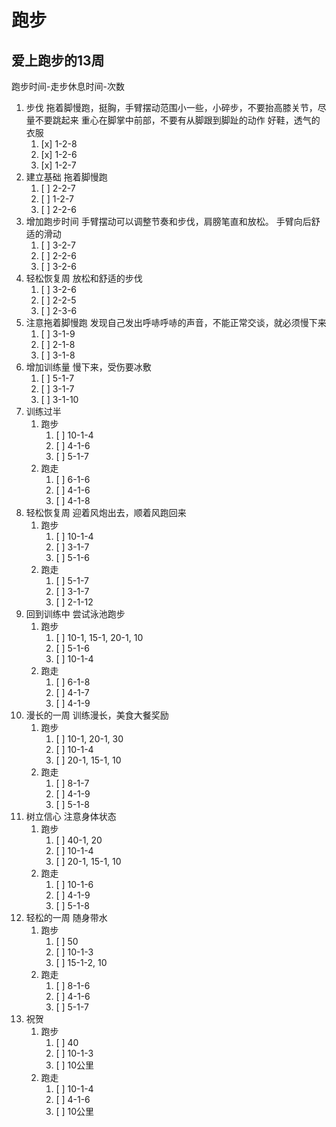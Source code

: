 # 跑步

## 爱上跑步的13周

跑步时间-走步休息时间-次数

1. 步伐
   拖着脚慢跑，挺胸，手臂摆动范围小一些，小碎步，不要抬高膝关节，尽量不要跳起来
   重心在脚掌中前部，不要有从脚跟到脚趾的动作
   好鞋，透气的衣服
   1. [x] 1-2-8
   2. [x] 1-2-6
   3. [x] 1-2-7
2. 建立基础
   拖着脚慢跑
   1. [ ] 2-2-7
   2. [ ] 1-2-7
   3. [ ] 2-2-6
3. 增加跑步时间
   手臂摆动可以调整节奏和步伐，肩膀笔直和放松。
   手臂向后舒适的滑动
   1. [ ] 3-2-7
   2. [ ] 2-2-6
   3. [ ] 3-2-6
4. 轻松恢复周
   放松和舒适的步伐
   1. [ ] 3-2-6
   2. [ ] 2-2-5
   3. [ ] 2-3-6
5. 注意拖着脚慢跑
   发现自己发出呼哧呼哧的声音，不能正常交谈，就必须慢下来
   1. [ ] 3-1-9
   2. [ ] 2-1-8
   3. [ ] 3-1-8
6. 增加训练量
   慢下来，受伤要冰敷
   1. [ ] 5-1-7
   2. [ ] 3-1-7
   3. [ ] 3-1-10
7. 训练过半
   1. 跑步
      1. [ ] 10-1-4
      2. [ ] 4-1-6
      3. [ ] 5-1-7
   2. 跑走
      1. [ ] 6-1-6
      2. [ ] 4-1-6
      3. [ ] 4-1-8
8. 轻松恢复周
   迎着风炮出去，顺着风跑回来
   1. 跑步
      1. [ ] 10-1-4
      2. [ ] 3-1-7
      3. [ ] 5-1-6
   2. 跑走
      1. [ ] 5-1-7
      2. [ ] 3-1-7
      3. [ ] 2-1-12
9. 回到训练中
   尝试泳池跑步
   1. 跑步
       1. [ ] 10-1, 15-1, 20-1, 10
       2. [ ] 5-1-6
       3. [ ] 10-1-4
   2. 跑走
       1. [ ] 6-1-8
       2. [ ] 4-1-7
       3. [ ] 4-1-9
10. 漫长的一周
    训练漫长，美食大餐奖励
    1. 跑步
       1. [ ] 10-1, 20-1, 30
       2. [ ] 10-1-4
       3. [ ] 20-1, 15-1, 10
    2. 跑走
        1. [ ] 8-1-7
        2. [ ] 4-1-9
        3. [ ] 5-1-8
11. 树立信心
    注意身体状态
    1. 跑步
       1. [ ] 40-1, 20
       2. [ ] 10-1-4
       3. [ ] 20-1, 15-1, 10
    2. 跑走
       1. [ ] 10-1-6
       2. [ ] 4-1-9
       3. [ ] 5-1-8
12. 轻松的一周
    随身带水
    1. 跑步
       1. [ ] 50
       2. [ ] 10-1-3
       3. [ ] 15-1-2, 10
    2. 跑走
       1. [ ] 8-1-6
       2. [ ] 4-1-6
       3. [ ] 5-1-7
13. 祝贺
    1. 跑步
       1. [ ] 40
       2. [ ] 10-1-3
       3. [ ] 10公里
    2. 跑走
       1. [ ] 10-1-4
       2. [ ] 4-1-6
       3. [ ] 10公里
